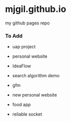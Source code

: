 # mjgil.github.io
my github pages repo


### To Add
* uap project
* personal website
* IdeaFlow
* search algorithm demo
* gfm

* new personal website

* food app
* reliable socket
